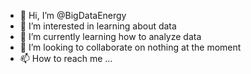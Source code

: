 - 👋 Hi, I’m @BigDataEnergy
- 👀 I’m interested in learning about data
- 🌱 I’m currently learning how to analyze data
- 💞️ I’m looking to collaborate on nothing at the moment
- 📫 How to reach me ...

<!---
BigDataEnergy/BigDataEnergy is a ✨ special ✨ repository because its `README.md` (this file) appears on your GitHub profile.
You can click the Preview link to take a look at your changes.
--->
